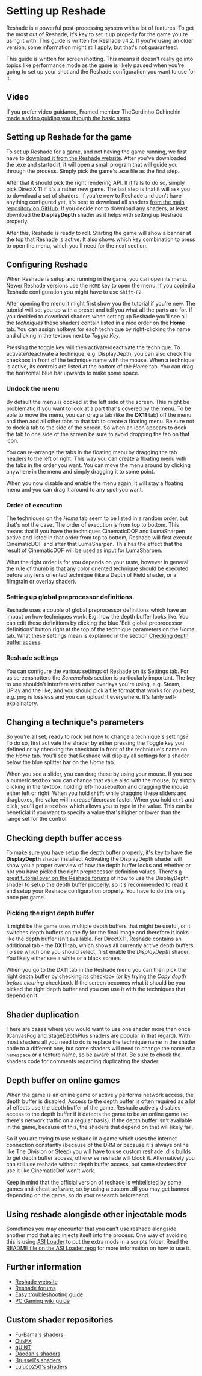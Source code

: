 Setting up Reshade
============
 
Reshade is a powerful post-processing system with a lot of features. To get the most out of Reshade, it's key to set it up 
properly for the game you're using it with. This guide is written for Reshade v4.2. If you're using an older version, some
information might still apply, but that's not guaranteed. 
 
This guide is written for screenshotting. This means it doesn't really go into topics like performance mode as the game is likely
paused when you're going to set up your shot and the Reshade configuration you want to use for it. 
 
## Video
If you prefer video guidance, Framed member TheGordinho Ochinchin [made a video guiding you through the basic steps](https://www.youtube.com/watch?v=hYUiWfvyafQ) 
 
## Setting up Reshade for the game
To set up Reshade for a game, and not having the game running, we first have to [download it from the Reshade website](https://reshade.me/). 
After you've downloaded the .exe and started it, it will open a small program that will guide you through the process. Simply pick the game's .exe file as 
the first step. 
 
After that it should pick the right rendering API. If it fails to do so, simply pick DirectX 11 if it's a rather new game. The last step
is that it will ask you to download a set of shaders. If you're new to Reshade and don't have anything configured yet, it's best to download
all shaders [from the main repository on GitHub](https://github.com/crosire/reshade-shaders). If you decide not to download any shaders, at least download
the **DisplayDepth** shader as it helps with setting up Reshade properly.
 
After this, Reshade is ready to roll. Starting the game will show a banner at the top that Reshade is active. It also shows which key combination
to press to open the menu, which you'll need for the next section.
 
## Configuring Reshade
When Reshade is setup and running in the game, you can open its menu. Newer Reshade versions use the `HOME` key to open the menu. If you copied a 
Reshade configuration you might have to use `Shift-F2`. 
 
After opening the menu it might first show you the tutorial if you're new. The tutorial will set you up with a preset and tell you what all the parts 
are for. If you decided to download shaders when setting up Reshade you'll see all the *techniques* these shaders contain listed in a nice order on the 
**Home** tab. You can assign hotkeys for each technique by right-clicking the name and clicking in the textbox next to *Toggle Key*. 
 
Pressing the toggle key will then activate/deactivate the technique. To activate/deactivate a technique, e.g. DisplayDepth, you can also check the checkbox in front of 
the technique name with the mouse. When a technique is active, its controls are listed at the bottom of the *Home* tab. You can drag the horizontal blue bar 
upwards to make some space. 
 
### Undock the menu
By default the menu is docked at the left side of the screen. This might be problematic if you want to look at a part that's covered by the menu. To be able to 
move the menu, you can drag a tab (like the **DX11** tab) off the menu and then add all other tabs to that tab to create a floating menu. Be sure not to dock a tab 
to the side of the screen. So when an icon appears to dock the tab to one side of the screen be sure to avoid dropping the tab on that icon. 
 
You can re-arrange the tabs in the floating menu by dragging the tab headers to the left or right. This way you can create a floating menu with the tabs in the order
you want. You can move the menu around by clicking anywhere in the menu and simply dragging it to some point.
 
When you now disable and enable the menu again, it will stay a floating menu and you can drag it around to any spot you want. 
 
### Order of execution
The techniques on the *Home* tab seem to be listed in a random order, but that's not the case. The order of execution is from top to bottom. This means that 
if you have the techniques CinematicDOF and LumaSharpen active and listed in that order from top to bottom, Reshade will first execute CinematicDOF and after that
LumaSharpen. This has the effect that the result of CinematicDOF will be used as input for LumaSharpen. 
 
What the right order is for you depends on your taste, however in general the rule of thumb is that any color oriented technique should be executed before
any lens oriented technique (like a Depth of Field shader, or a filmgrain or overlay shader). 
 
### Setting up global preprocessor definitions. 
Reshade uses a couple of global preprocessor definitions which have an impact on how techniques work. E.g. how the depth buffer looks like. You can 
edit these definitions by clicking the blue 'Edit global preprocessor definitions' button right at the top of the technique parameters on the *Home* tab. 
What these settings mean is explained in the section [Checking depth buffer access](#checking-depth-buffer-access).
 
### Reshade settings 
You can configure the various settings of Reshade on its Settings tab. For us screenshotters the *Screenshots* section is particularly important. 
The key to use shouldn't interfere with other overlays you're using, e.g. Steam, UPlay and the like, and you should pick a file format that works for you best,
e.g. png is lossless and you can upload it everywhere. It's fairly self-explainatory.
 
## Changing a technique's parameters
So you're all set, ready to rock but how to change a technique's settings? To do so, first activate the shader by either pressing the Toggle key you defined or 
by checking the checkbox in front of the technique's name on the *Home* tab. You'll see that Reshade will display all settings for a shader below the blue splitter bar
on the *Home* tab. 
 
When you see a slider, you can drag these by using your mouse. If you see a numeric textbox you can change that value also with the mouse, by simply clicking in the 
textbox, holding left-mousebutton and dragging the mouse either left or right. When you hold `shift` while dragging these sliders and dragboxes, the value will 
increase/decrease faster. When you hold `ctrl` and click, you'll get a textbox which allows you to type in the value. This can be beneficial if you want to 
specify a value that's higher or lower than the range set for the control. 
 
## Checking depth buffer access
To make sure you have setup the depth buffer properly, it's key to have the **DisplayDepth** shader installed. Activating the DisplayDepth shader will show you
a proper overview of how the depth buffer looks and whether or not you have picked the right preprocessor definition values. There's 
[a great tutorial over on the Reshade forums](https://reshade.me/forum/shader-discussion/4810-about-the-changes-in-displaydepth-fx) 
of how to use the DisplayDepth shader to setup the depth buffer properly, so it's recommended to read it and setup your
Reshade configuration properly. You have to do this only once per game. 
 
### Picking the right depth buffer
It might be the game uses multiple depth buffers that might be useful, or it switches depth buffers on the fly for the final image and therefore it looks like the
depth buffer isn't available. For DirectX11, Reshade contains an additional tab - the **DX11** tab, which shows all currently active depth buffers. To see which one
you should select, first enable the *DisplayDepth* shader. You likely either see a white or a black screen. 
 
When you go to the DX11 tab in the Reshade menu you can then pick the right depth buffer by checking its checkbox (or by trying the 
*Copy depth before clearing* checkbox). If the screen becomes what it should be you picked the right depth buffer and you can use it with the techniques that depend on it. 
 
## Shader duplication
 
There are cases where you would want to use one shader more than once (CanvasFog and StageDepthPlus shaders are popular in that regard). With most shaders all you need to do is replace the technique name in the shader code to a different one, but some shaders will need to change the name of a `namespace` or a texture name, so be aware of that. Be sure to check the shaders code for comments regarding duplicating the shader.
 
## Depth buffer on online games
 
When the game is an online game or actively performs network access, the depth buffer is disabled. Access to the depth buffer is often required as a lot of effects use the depth buffer of the game. Reshade actively disables access to the depth buffer if it
detects the game to be an online game (so there's network traffic on a regular basis). If the depth buffer isn't available in the game, because of this, the shaders that depend on that will likely fail.
 
So if you are trying to use reshade in a game which uses the internet connection constantly (because of the DRM or because it's always online like The Division or Steep) you will have to use custom reshade .dlls builds to get depth buffer access, otherwise reshade will block it. Alternatively you can still use reshade without depth buffer access, but some shaders that use it like CinematicDof won't work.
 
Keep in mind that the official version of reshade is whitelisted by some games anti-cheat software, so by using a custom .dll you may get banned depending on the game, so do your research beforehand.

## Using reshade alongisde other injectable mods

Sometimes you may encounter that you can't use reshade alongside another mod that also injects itself into the process. One way of avoiding this is using [ASI Loader](https://github.com/ThirteenAG/Ultimate-ASI-Loader/releases) to put the extra mods in a scripts folder. Read the [README file on the ASI Loader repo](https://github.com/ThirteenAG/Ultimate-ASI-Loader/blob/master/readme.md) for more information on how to use it.

 
## Further information
 
* [Reshade website](https://reshade.me/)
* [Reshade forums](https://reshade.me/forum/index)
* [Easy troubleshooting guide](https://reshade.me/forum/troubleshooting/5227-introducing-easy-troubleshooting#33088)
* [PC Gaming wiki guide](https://www.pcgamingwiki.com/wiki/ReShade)
 
## Custom shader repositories
 
* [Fu-Bama's shaders](https://github.com/Fubaxiusz/fubax-shaders)
* [OtisFX](https://github.com/FransBouma/OtisFX)
* [qUINT](https://github.com/martymcmodding/qUINT)
* [Daodan's shaders](https://github.com/Daodan317081/reshade-shaders)
* [Brussell's shaders](https://github.com/brussell1/Shaders)
* [Luluco250's shaders](http://github.com/luluco250/FXShaders)
